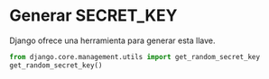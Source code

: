 
# Generar SECRET_KEY

Django ofrece una herramienta para generar esta llave.

```python
from django.core.management.utils import get_random_secret_key
get_random_secret_key()
```
